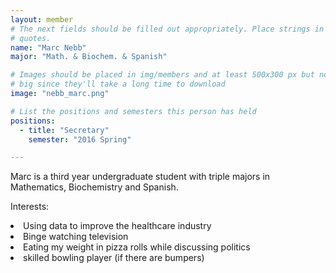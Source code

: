 ```yaml
---
layout: member
# The next fields should be filled out appropriately. Place strings in double 
# quotes.
name: "Marc Nebb"
major: "Math. & Biochem. & Spanish"

# Images should be placed in img/members and at least 500x300 px but not too 
# big since they'll take a long time to download
image: "nebb_marc.png"

# List the positions and semesters this person has held
positions:
  - title: "Secretary"
    semester: "2016 Spring"

---
```

Marc is a third year undergraduate student with triple majors in Mathematics, Biochemistry and Spanish.

Interests: 
<li>Using data to improve the healthcare industry</li>
<li>Binge watching television</li>
<li>Eating my weight in pizza rolls while discussing politics</li>
<li>skilled bowling player (if there are bumpers)</li>
